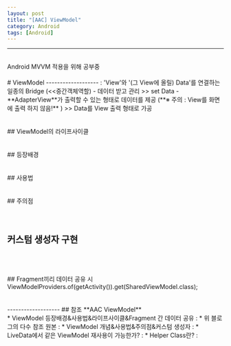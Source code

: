 ```yaml
---
layout: post
title: "[AAC] ViewModel"
category: Android
tags: [Android]
---
```

-------------------
<br/>
Android MVVM 적용을 위해 공부중
<br/>
<br/>
# ViewModel
-------------------
 : '<span class="color_pointEmeraldGreen">View</span>'와 '(그 View에 올릴) Data'를 연결하는 일종의 Bridge (<<중간객체역할)  
 - 데이터 받고 관리 <span class="color_blurredGray"> >> set Data</span>  
 - **AdapterView**가 출력할 수 있는 형태로 데이터를 제공 (**※ 주의 : View를 화면에 출력 하지 않음!** )  <span class="color_blurredGray"> >> Data를 View 출력 형태로 가공</span>  
<br/>
<br/>
<br/>
## ViewModel의 라이프사이클
<br/>
<br/>
<br/>
## 등장배경
<br/>
<br/>
<br/>
## 사용법
<br/>
<br/>
<br/>
## 주의점
<br/>
<br/>
<br/>
  
## 커스텀 생성자 구현
<br/>
<br/>
<br/>
## Fragment끼리 데이터 공유 시
ViewModelProviders.of(getActivity()).get(SharedViewModel.class);
<br/>
<br/>
<br/>
-------------------
## 참조
**AAC ViewModel**<br/>
* ViewModel 등장배경&사용법&라이프사이클&Fragment 간 데이터 공유 : <https://woovictory.github.io/2019/05/02/What-is-ViewModel/>
* 위 블로그의 다수 참조 원본 : <https://duzi077.tistory.com/196>
* ViewModel 개념&사용법&주의점&커스텀 생성자 : <https://medium.com/@jungil.han/%EC%95%84%ED%82%A4%ED%85%8D%EC%B2%98-%EC%BB%B4%ED%8F%AC%EB%84%8C%ED%8A%B8-viewmodel-%EC%9D%B4%ED%95%B4%ED%95%98%EA%B8%B0-2e4d136d28d2>
* LiveData에서 같은 ViewModel 재사용이 가능한가? : <https://stackoverflow.com/questions/49364550/android-livedata-how-to-reuse-the-same-viewmodel-on-different-activities/49365126#49365126>
* Helper Class란? : <https://overface.tistory.com/436>
